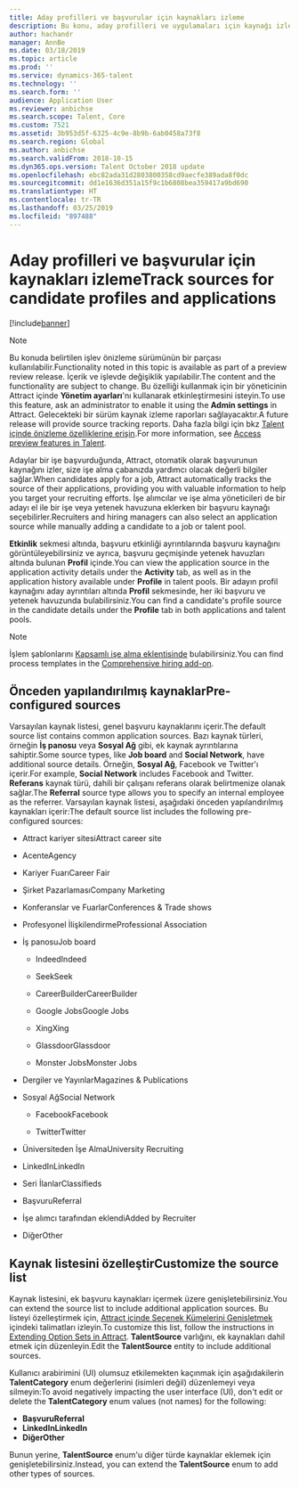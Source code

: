 ```yaml
---
title: Aday profilleri ve başvurular için kaynakları izleme
description: Bu konu, aday profilleri ve uygulamaları için kaynağı izleme hakkında bilgi sağlar.
author: hachandr
manager: AnnBe
ms.date: 03/18/2019
ms.topic: article
ms.prod: ''
ms.service: dynamics-365-talent
ms.technology: ''
ms.search.form: ''
audience: Application User
ms.reviewer: anbichse
ms.search.scope: Talent, Core
ms.custom: 7521
ms.assetid: 3b953d5f-6325-4c9e-8b9b-6ab0458a73f8
ms.search.region: Global
ms.author: anbichse
ms.search.validFrom: 2018-10-15
ms.dyn365.ops.version: Talent October 2018 update
ms.openlocfilehash: ebc82ada31d2803800358cd9aecfe389ada8f0dc
ms.sourcegitcommit: dd1e1636d351a15f9c1b6808bea359417a9bd690
ms.translationtype: HT
ms.contentlocale: tr-TR
ms.lasthandoff: 03/25/2019
ms.locfileid: "897488"
---
```

# <a name="track-sources-for-candidate-profiles-and-applications"></a><span data-ttu-id="c7c0b-103">Aday profilleri ve başvurular için kaynakları izleme</span><span class="sxs-lookup"><span data-stu-id="c7c0b-103">Track sources for candidate profiles and applications</span></span> 

[!include[banner](../includes/banner.md)]

> [!NOTE] 
> <span data-ttu-id="c7c0b-104">Bu konuda belirtilen işlev önizleme sürümünün bir parçası kullanılabilir.</span><span class="sxs-lookup"><span data-stu-id="c7c0b-104">Functionality noted in this topic is available as part of a preview review release.</span></span> <span data-ttu-id="c7c0b-105">İçerik ve işlevde değişiklik yapılabilir.</span><span class="sxs-lookup"><span data-stu-id="c7c0b-105">The content and the functionality are subject to change.</span></span> <span data-ttu-id="c7c0b-106">Bu özelliği kullanmak için bir yöneticinin Attract içinde **Yönetim ayarları**'nı kullanarak etkinleştirmesini isteyin.</span><span class="sxs-lookup"><span data-stu-id="c7c0b-106">To use this feature, ask an administrator to enable it using the **Admin settings** in Attract.</span></span> <span data-ttu-id="c7c0b-107">Gelecekteki bir sürüm kaynak izleme raporları sağlayacaktır.</span><span class="sxs-lookup"><span data-stu-id="c7c0b-107">A future release will provide source tracking reports.</span></span> <span data-ttu-id="c7c0b-108">Daha fazla bilgi için bkz [Talent içinde önizleme özelliklerine erişin](https://docs.microsoft.com/en-us/dynamics365/unified-operations/talent/access-preview-feature).</span><span class="sxs-lookup"><span data-stu-id="c7c0b-108">For more information, see [Access preview features in Talent](https://docs.microsoft.com/en-us/dynamics365/unified-operations/talent/access-preview-feature).</span></span>

<span data-ttu-id="c7c0b-109">Adaylar bir işe başvurduğunda, Attract, otomatik olarak başvurunun kaynağını izler, size işe alma çabanızda yardımcı olacak değerli bilgiler sağlar.</span><span class="sxs-lookup"><span data-stu-id="c7c0b-109">When candidates apply for a job, Attract automatically tracks the source of their applications, providing you with valuable information to help you target your recruiting efforts.</span></span> <span data-ttu-id="c7c0b-110">İşe alımcılar ve işe alma yöneticileri de bir adayı el ile bir işe veya yetenek havuzuna eklerken bir başvuru kaynağı seçebilirler.</span><span class="sxs-lookup"><span data-stu-id="c7c0b-110">Recruiters and hiring managers can also select an application source while manually adding a candidate to a job or talent pool.</span></span>

<span data-ttu-id="c7c0b-111">**Etkinlik** sekmesi altında, başvuru etkinliği ayrıntılarında başvuru kaynağını görüntüleyebilirsiniz ve ayrıca, başvuru geçmişinde yetenek havuzları altında bulunan **Profil** içinde.</span><span class="sxs-lookup"><span data-stu-id="c7c0b-111">You can view the application source in the application activity details under the **Activity** tab, as well as in the application history available under **Profile** in talent pools.</span></span> <span data-ttu-id="c7c0b-112">Bir adayın profil kaynağını aday ayrıntıları altında **Profil** sekmesinde, her iki başvuru ve yetenek havuzunda bulabilirsiniz.</span><span class="sxs-lookup"><span data-stu-id="c7c0b-112">You can find a candidate's profile source in the candidate details under the **Profile** tab in both applications and talent pools.</span></span>

> [!NOTE] 
> <span data-ttu-id="c7c0b-113">İşlem şablonlarını [Kapsamlı işe alma eklentisinde](https://docs.microsoft.com/en-us/dynamics365/unified-operations/talent/attract-comprehensive-hiring) bulabilirsiniz.</span><span class="sxs-lookup"><span data-stu-id="c7c0b-113">You can find process templates in the [Comprehensive hiring add-on](https://docs.microsoft.com/en-us/dynamics365/unified-operations/talent/attract-comprehensive-hiring).</span></span>

## <a name="pre-configured-sources"></a><span data-ttu-id="c7c0b-114">Önceden yapılandırılmış kaynaklar</span><span class="sxs-lookup"><span data-stu-id="c7c0b-114">Pre-configured sources</span></span>

<span data-ttu-id="c7c0b-115">Varsayılan kaynak listesi, genel başvuru kaynaklarını içerir.</span><span class="sxs-lookup"><span data-stu-id="c7c0b-115">The default source list contains common application sources.</span></span> <span data-ttu-id="c7c0b-116">Bazı kaynak türleri, örneğin **İş panosu** veya **Sosyal Ağ** gibi, ek kaynak ayrıntılarına sahiptir.</span><span class="sxs-lookup"><span data-stu-id="c7c0b-116">Some source types, like **Job board** and **Social Network**, have additional source details.</span></span> <span data-ttu-id="c7c0b-117">Örneğin, **Sosyal Ağ**, Facebook ve Twitter'ı içerir.</span><span class="sxs-lookup"><span data-stu-id="c7c0b-117">For example, **Social Network** includes Facebook and Twitter.</span></span> <span data-ttu-id="c7c0b-118">**Referans** kaynak türü, dahili bir çalışanı referans olarak belirtmenize olanak sağlar.</span><span class="sxs-lookup"><span data-stu-id="c7c0b-118">The **Referral** source type allows you to specify an internal employee as the referrer.</span></span> <span data-ttu-id="c7c0b-119">Varsayılan kaynak listesi, aşağıdaki önceden yapılandırılmış kaynakları içerir:</span><span class="sxs-lookup"><span data-stu-id="c7c0b-119">The default source list includes the following pre-configured sources:</span></span>

-   <span data-ttu-id="c7c0b-120">Attract kariyer sitesi</span><span class="sxs-lookup"><span data-stu-id="c7c0b-120">Attract career site</span></span>

-   <span data-ttu-id="c7c0b-121">Acente</span><span class="sxs-lookup"><span data-stu-id="c7c0b-121">Agency</span></span>

-   <span data-ttu-id="c7c0b-122">Kariyer Fuarı</span><span class="sxs-lookup"><span data-stu-id="c7c0b-122">Career Fair</span></span>

-   <span data-ttu-id="c7c0b-123">Şirket Pazarlaması</span><span class="sxs-lookup"><span data-stu-id="c7c0b-123">Company Marketing</span></span>

-   <span data-ttu-id="c7c0b-124">Konferanslar ve Fuarlar</span><span class="sxs-lookup"><span data-stu-id="c7c0b-124">Conferences & Trade shows</span></span>

-   <span data-ttu-id="c7c0b-125">Profesyonel İlişkilendirme</span><span class="sxs-lookup"><span data-stu-id="c7c0b-125">Professional Association</span></span>

-   <span data-ttu-id="c7c0b-126">İş panosu</span><span class="sxs-lookup"><span data-stu-id="c7c0b-126">Job board</span></span>

    -   <span data-ttu-id="c7c0b-127">Indeed</span><span class="sxs-lookup"><span data-stu-id="c7c0b-127">Indeed</span></span>

    -   <span data-ttu-id="c7c0b-128">Seek</span><span class="sxs-lookup"><span data-stu-id="c7c0b-128">Seek</span></span>

    -   <span data-ttu-id="c7c0b-129">CareerBuilder</span><span class="sxs-lookup"><span data-stu-id="c7c0b-129">CareerBuilder</span></span>

    -   <span data-ttu-id="c7c0b-130">Google Jobs</span><span class="sxs-lookup"><span data-stu-id="c7c0b-130">Google Jobs</span></span>

    -   <span data-ttu-id="c7c0b-131">Xing</span><span class="sxs-lookup"><span data-stu-id="c7c0b-131">Xing</span></span>

    -   <span data-ttu-id="c7c0b-132">Glassdoor</span><span class="sxs-lookup"><span data-stu-id="c7c0b-132">Glassdoor</span></span>

    -   <span data-ttu-id="c7c0b-133">Monster Jobs</span><span class="sxs-lookup"><span data-stu-id="c7c0b-133">Monster Jobs</span></span>

-   <span data-ttu-id="c7c0b-134">Dergiler ve Yayınlar</span><span class="sxs-lookup"><span data-stu-id="c7c0b-134">Magazines & Publications</span></span>

-   <span data-ttu-id="c7c0b-135">Sosyal Ağ</span><span class="sxs-lookup"><span data-stu-id="c7c0b-135">Social Network</span></span>

    -   <span data-ttu-id="c7c0b-136">Facebook</span><span class="sxs-lookup"><span data-stu-id="c7c0b-136">Facebook</span></span>

    -   <span data-ttu-id="c7c0b-137">Twitter</span><span class="sxs-lookup"><span data-stu-id="c7c0b-137">Twitter</span></span>

-   <span data-ttu-id="c7c0b-138">Üniversiteden İşe Alma</span><span class="sxs-lookup"><span data-stu-id="c7c0b-138">University Recruiting</span></span>

-   <span data-ttu-id="c7c0b-139">LinkedIn</span><span class="sxs-lookup"><span data-stu-id="c7c0b-139">LinkedIn</span></span>

-   <span data-ttu-id="c7c0b-140">Seri İlanlar</span><span class="sxs-lookup"><span data-stu-id="c7c0b-140">Classifieds</span></span>

-   <span data-ttu-id="c7c0b-141">Başvuru</span><span class="sxs-lookup"><span data-stu-id="c7c0b-141">Referral</span></span>

-   <span data-ttu-id="c7c0b-142">İşe alımcı tarafından eklendi</span><span class="sxs-lookup"><span data-stu-id="c7c0b-142">Added by Recruiter</span></span>

-   <span data-ttu-id="c7c0b-143">Diğer</span><span class="sxs-lookup"><span data-stu-id="c7c0b-143">Other</span></span>

## <a name="customize-the-source-list"></a><span data-ttu-id="c7c0b-144">Kaynak listesini özelleştir</span><span class="sxs-lookup"><span data-stu-id="c7c0b-144">Customize the source list</span></span> 

<span data-ttu-id="c7c0b-145">Kaynak listesini, ek başvuru kaynakları içermek üzere genişletebilirsiniz.</span><span class="sxs-lookup"><span data-stu-id="c7c0b-145">You can extend the source list to include additional application sources.</span></span> <span data-ttu-id="c7c0b-146">Bu listeyi özelleştirmek için, [Attract içinde Seçenek Kümelerini Genişletmek](https://docs.microsoft.com/en-us/dynamics365/unified-operations/talent/extensibility-attract#extending-option-sets-in-attract) içindeki talimatları izleyin.</span><span class="sxs-lookup"><span data-stu-id="c7c0b-146">To customize this list, follow the instructions in [Extending Option Sets in Attract](https://docs.microsoft.com/en-us/dynamics365/unified-operations/talent/extensibility-attract#extending-option-sets-in-attract).</span></span> <span data-ttu-id="c7c0b-147">**TalentSource** varlığını, ek kaynakları dahil etmek için düzenleyin.</span><span class="sxs-lookup"><span data-stu-id="c7c0b-147">Edit the **TalentSource** entity to include additional sources.</span></span> 

<span data-ttu-id="c7c0b-148">Kullanıcı arabirimini (UI) olumsuz etkilemekten kaçınmak için aşağıdakilerin **TalentCategory** enum değerlerini (isimleri değil) düzenlemeyi veya silmeyin:</span><span class="sxs-lookup"><span data-stu-id="c7c0b-148">To avoid negatively impacting the user interface (UI), don't edit or delete the **TalentCategory** enum values (not names) for the following:</span></span>

- <span data-ttu-id="c7c0b-149">**Başvuru**</span><span class="sxs-lookup"><span data-stu-id="c7c0b-149">**Referral**</span></span>
- <span data-ttu-id="c7c0b-150">**LinkedIn**</span><span class="sxs-lookup"><span data-stu-id="c7c0b-150">**LinkedIn**</span></span>
- <span data-ttu-id="c7c0b-151">**Diğer**</span><span class="sxs-lookup"><span data-stu-id="c7c0b-151">**Other**</span></span>

<span data-ttu-id="c7c0b-152">Bunun yerine, **TalentSource** enum'u diğer türde kaynaklar eklemek için genişletebilirsiniz.</span><span class="sxs-lookup"><span data-stu-id="c7c0b-152">Instead, you can extend the **TalentSource** enum to add other types of sources.</span></span>
